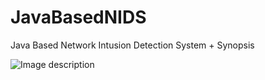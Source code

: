 # JavaBasedNIDS
Java Based Network Intusion Detection System + Synopsis

![Image description](https:////imgur.com/a/GFFx8OA)

